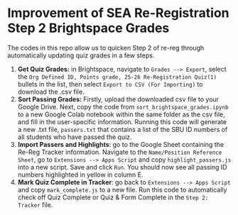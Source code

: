 # Improvement of SEA Re-Registration Step 2 Brightspace Grades

The codes in this repo allow us to quicken Step 2 of re-reg through automatically updating quiz grades in a few steps.

1) $\textbf{Get Quiz Grades:}$ in Brightspace, navigate to ```Grades --> Export```, select the ```Org Defined ID, Points grade, 25-26 Re-Registration Quiz(1)``` bullets in the list, then select ```Export to CSV (For Importing)``` to download the .csv file.
2) $\textbf{Sort Passing Grades:}$ Firstly, upload the downloaded csv file to your Google Drive. Next, copy the code from ```sort_brightspace_grades.ipynb``` to a new $\text{Google Colab}$ notebook within the same folder as the csv file, and fill in the user-specific information. Running this code will generate a new .txt file, ```passers.txt``` that contains a list of the SBU ID numbers of all students who have passed the quiz.
3) $\textbf{Import Passers and Highlights}$: go to the Google Sheet containing the Re-Reg Tracker information. Navigate to the ```Name/Position Reference Sheet```, go to ```Extensions --> Apps Script``` and copy ```highlight_passers.js``` into a new script. Save and click ```Run```. You should now see all passing ID numbers highlighted in yellow in column E.
4) $\textbf{Mark Quiz Complete in Tracker}$: go back to ```Extensions --> Apps Script``` and copy ```mark_complete.js``` to a new file. Run this code to automatically check off Quiz Complete or Quiz & Form Complete in the ```Step 2: Tracker``` file.